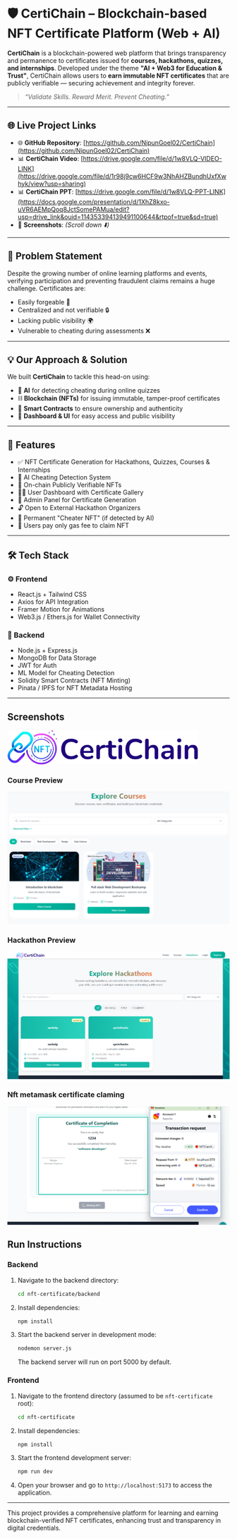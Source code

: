 # 🛡️ CertiChain – Blockchain-based NFT Certificate Platform (Web + AI)

**CertiChain** is a blockchain-powered web platform that brings transparency and permanence to certificates issued for **courses, hackathons, quizzes, and internships**. Developed under the theme **"AI + Web3 for Education & Trust"**, CertiChain allows users to **earn immutable NFT certificates** that are publicly verifiable — securing achievement and integrity forever.

> _“Validate Skills. Reward Merit. Prevent Cheating.”_

---

## 🌐 Live Project Links

- 🌐 **GitHub Repository**: [https://github.com/NipunGoel02/CertiChain](https://github.com/NipunGoel02/CertiChain)
- 📊 **CertiChain Video**: [https://drive.google.com/file/d/1w8VLQ-VIDEO-LINK](https://drive.google.com/file/d/1r98j9cw6HCF9w3NhAHZBundhUxfXwhyk/view?usp=sharing)
- 📊 **CertiChain PPT**: [https://drive.google.com/file/d/1w8VLQ-PPT-LINK](https://docs.google.com/presentation/d/1XhZ8kxo-uVR6AEMpQoq8JctSomePAMua/edit?usp=drive_link&ouid=114353394139491100644&rtpof=true&sd=true)
- 📸 **Screenshots**: *(Scroll down ⬇️)*

---

## 🚨 Problem Statement

Despite the growing number of online learning platforms and events, verifying participation and preventing fraudulent claims remains a huge challenge. Certificates are:
- Easily forgeable 📝  
- Centralized and not verifiable 🔒  
- Lacking public visibility 🌍  
- Vulnerable to cheating during assessments ❌

---

## 💡 Our Approach & Solution

We built **CertiChain** to tackle this head-on using:
- 🧠 **AI** for detecting cheating during online quizzes  
- ⛓️ **Blockchain (NFTs)** for issuing immutable, tamper-proof certificates  
- 🧾 **Smart Contracts** to ensure ownership and authenticity  
- 💬 **Dashboard & UI** for easy access and public visibility  

---

## 🧩 Features

- ✅ NFT Certificate Generation for Hackathons, Quizzes, Courses & Internships  
- 🎯 AI Cheating Detection System  
- 🔗 On-chain Publicly Verifiable NFTs  
- 🧑‍💻 User Dashboard with Certificate Gallery  
- 🧾 Admin Panel for Certificate Generation  
- 🔓 Open to External Hackathon Organizers  
- 🧠 Permanent "Cheater NFT" (if detected by AI)  
- 💸 Users pay only gas fee to claim NFT  

---

## 🛠️ Tech Stack

### ⚙️ Frontend
- React.js + Tailwind CSS  
- Axios for API Integration  
- Framer Motion for Animations  
- Web3.js / Ethers.js for Wallet Connectivity

### 🔐 Backend
- Node.js + Express.js  
- MongoDB for Data Storage  
- JWT for Auth  
- ML Model for Cheating Detection  
- Solidity Smart Contracts (NFT Minting)  
- Pinata / IPFS for NFT Metadata Hosting 

---

## Screenshots
![Logo](./public/CertiChain.png)

### Course Preview
![Course Preview](./public/harshit.png)

### Hackathon Preview
![Hackathon Certificates](./public/harshit2.png)

### Nft metamask certificate claming
![ Certificates](./public/harshit3.png)

## Run Instructions

### Backend
1. Navigate to the backend directory:
   ```bash
   cd nft-certificate/backend
   ```
2. Install dependencies:
   ```bash
   npm install
   ```
3. Start the backend server in development mode:
   ```bash
   nodemon server.js
   ```
   The backend server will run on port 5000 by default.

### Frontend
1. Navigate to the frontend directory (assumed to be `nft-certificate` root):
   ```bash
   cd nft-certificate
   ```
2. Install dependencies:
   ```bash
   npm install
   ```
3. Start the frontend development server:
   ```bash
   npm run dev
   ```
4. Open your browser and go to `http://localhost:5173` to access the application.

---

This project provides a comprehensive platform for learning and earning blockchain-verified NFT certificates, enhancing trust and transparency in digital credentials.

